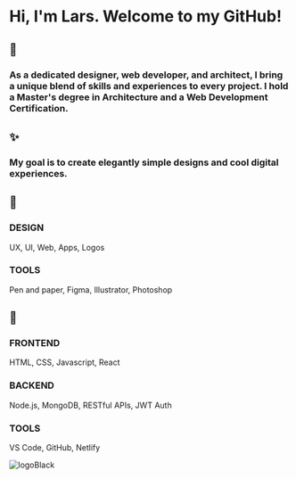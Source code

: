 # Hi, I'm Lars. Welcome to my GitHub!

## 👀
### As a dedicated designer, web developer, and architect, I bring a unique blend of skills and experiences to every project. I hold a Master's degree in Architecture and a Web Development Certification.

## ✨
### My goal is to create elegantly simple designs and cool digital experiences.

## 🌈
### DESIGN
UX, UI, Web, Apps, Logos
### TOOLS
Pen and paper, Figma, Illustrator, Photoshop

## 🚀
### FRONTEND
HTML, CSS, Javascript, React
### BACKEND
Node.js, MongoDB, RESTful APIs, JWT Auth
### TOOLS
VS Code, GitHub, Netlify




![logoBlack](https://github.com/user-attachments/assets/cb5ac399-a509-4867-95ce-2a9f36a232ad)


<!--
**CodeLars79/CodeLars79** is a ✨ _special_ ✨ repository because its `README.md` (this file) appears on your GitHub profile.

Here are some ideas to get you started:

- 🔭 I’m currently working on ...
- 🌱 I’m currently learning ...
- 👯 I’m looking to collaborate on ...
- 🤔 I’m looking for help with ..
- 💬 Ask me about ...
- 📫 How to reach me: ...
- 😄 Pronouns: ...
- ⚡ Fun fact: ...
-->
